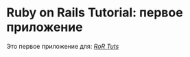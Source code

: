 # Ruby on Rails Tutorial: первое приложение

Это первое приложение для:
[*RoR Tuts*](http://railstutorial.org/)